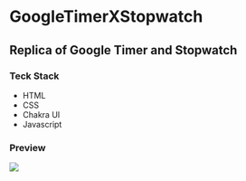 # GoogleTimerXStopwatch
<h2>Replica of Google Timer and Stopwatch</h2>
<h3>Teck Stack</h3>
<ul>
<li>HTML</li>
<li>CSS</li>
<li>Chakra UI</li>
<li>Javascript</li>
</ul>
<h3>Preview</h3>
<img src="https://miro.medium.com/max/1400/1*n-qbPR6FkYsY-E-GNEjL5w.png"/>
